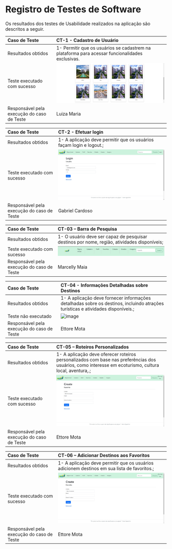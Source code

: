 # Registro de Testes de Software


Os resultados dos testes de Usabilidade realizados na aplicação são descritos a seguir.

|Caso de Teste    | CT-1 - Cadastro de Usuário|
|:---|:---|
| Resultados obtidos | 1-  Permitir que os usuários se cadastrem na plataforma para acessar funcionalidades exclusivas.<br>
| Teste executado com sucesso|![image](https://github.com/ICEI-PUC-Minas-PMV-ADS/pmv-ads-2024-1-e2-proj-int-t2-En-cantos_do_brasil/blob/main/docs/img/EncantosImagemTesteTelaInicia.jpg?raw=true) |
| Responsável pela execução do caso de Teste | Luiza Maria |

|Caso de Teste    | CT-2 - Efetuar login|
|:---|:---|
| Resultados obtidos | 1- A aplicação deve permitir que os usuários façam login e logout.;<br>
| Teste executado com sucesso|![image](https://github.com/ICEI-PUC-Minas-PMV-ADS/pmv-ads-2024-1-e2-proj-int-t2-En-cantos_do_brasil/blob/main/docs/img/TelaTeste.jpeg?raw=true) |
| Responsável pela execução do caso de Teste | Gabriel Cardoso |

|Caso de Teste    | CT-03 – Barra de Pesquisa|
|:---|:---|
| Resultados obtidos | 1- O usuário deve ser capaz de pesquisar destinos por nome, região, atividades disponíveis;<br>
| Teste executado com sucesso|![image](https://github.com/ICEI-PUC-Minas-PMV-ADS/pmv-ads-2024-1-e2-proj-int-t2-En-cantos_do_brasil/blob/main/docs/img/BarradePesquisa.jpeg?raw=true) 
| Responsável pela execução do caso de Teste | Marcelly Maia  |

|Caso de Teste    | CT-04 - Informações Detalhadas sobre Destinos|
|:---|:---|
| Resultados obtidos | 1- A aplicação deve fornecer informações detalhadas sobre os destinos, incluindo atrações turísticas e atividades disponíveis.;<br>
| Teste não executado|![image]() |
| Responsável pela execução do caso de Teste | Ettore Mota   |

|Caso de Teste    | CT-05 – Roteiros Personalizados|
|:---|:---|
| Resultados obtidos | 1-  A aplicação deve oferecer roteiros personalizados com base nas preferências dos usuários, como interesse em ecoturismo, cultura local, aventura,.;<br>
| Teste executado com sucesso|![image](https://github.com/ICEI-PUC-Minas-PMV-ADS/pmv-ads-2024-1-e2-proj-int-t2-En-cantos_do_brasil/blob/main/docs/img/TeladeFavoritos.jpeg?raw=true)
| Responsável pela execução do caso de Teste | Ettore Mota |

|Caso de Teste    | CT-06 – Adicionar Destinos aos Favoritos|
|:---|:---|
| Resultados obtidos | 1-  A aplicação deve permitir que os usuários adicionem destinos em sua lista de favoritos.;<br>
| Teste executado com sucesso|![image](https://github.com/ICEI-PUC-Minas-PMV-ADS/pmv-ads-2024-1-e2-proj-int-t2-En-cantos_do_brasil/blob/main/docs/img/TeladeFavoritos.jpeg?raw=true)
| Responsável pela execução do caso de Teste | Ettore Mota |



